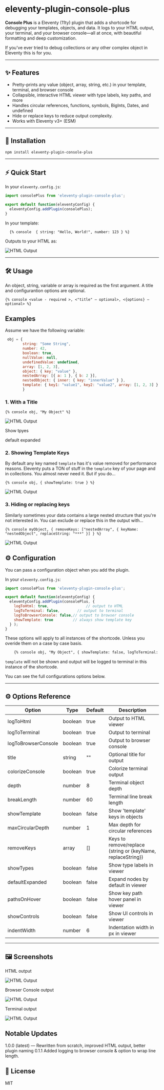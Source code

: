 

# eleventy-plugin-console-plus

**Console Plus** is a Eleventy (11ty) plugin that adds a shortcode for debugging your templates, objects, and data. It logs to your HTML output, your terminal, and your browser console—all at once, with beautiful formatting and deep customization.

If you've ever tried to debug collections or any other complex object in Eleventy this is for you. 

---

## ✨ Features

- Pretty-prints any value (object, array, string, etc.) in your template, terminal, and browser console
- Collapsible, interactive HTML viewer with type labels, key paths, and more
- Handles circular references, functions, symbols, BigInts, Dates, and undefined
- Hide or replace keys to reduce output complexity.
- Works with Eleventy v3+ (ESM)

---

## 🚀 Installation

```bash
npm install eleventy-plugin-console-plus
```

---

## ⚡ Quick Start

In your `eleventy.config.js`:

```js
import consolePlus from 'eleventy-plugin-console-plus';

export default function(eleventyConfig) {
  eleventyConfig.addPlugin(consolePlus);
}
```

In your template:

```njk
  {% console  { string: "Hello, World!", number: 123 } %}
```

Outputs to your HTML as:

![HTML Output](1.png)

---

## 🛠️ Usage

An object, string, variable or array is required as the first argument. A title and configurantion options are optional.

```
{% console <value - required >, <"title" — optional>, <{options} — optional> %}
```

## Examples

Assume we have the following variable:

```js
 obj = {
        string: "Some String",
        number: 42,
        boolean: true,
        nullValue: null,
        undefinedValue: undefined,
        array: [1, 2, 3],
        object: { key: "value" },
        nestedArray: [{ a: 1 }, { b: 2 }],
        nestedObject: { inner: { key: "innerValue" } },
        template: { key1: "value1", key2: "value2", array: [1, 2, 3] }
 		}
```

### 1. **With a Title**

```njk
{% console obj, "My Object" %}
```

![HTML Output](2.png)

Show tpyes

default expanded 

### 2. **Showing Template Keys**

By default any key named `template` has it's value removed for performance reasons. Eleventy puts a TON of stuff in the `template` key of your page and in collections. You almost never need it. But if you do...
```njk
{% console obj, { showTemplate: true } %}
```

![HTML Output](3.png)

### 3. **Hiding or replacing keys**

Similarly sometimes your data contains a large nested structure that you're not interested in. You can exclude or replace this in the output with...

```njk
{% console myObject, { removeKeys: ["nestedArray", { keyName: "nestedObject", replaceString: "***" }] } %}
```

![HTML Output](4.png)

## ⚙️ Configuration

You can pass a configuration object when you add the plugin. 

In your `eleventy.config.js`:

```js
import consolePlus from 'eleventy-plugin-console-plus';

export default function(eleventyConfig) {
  eleventyConfig.addPlugin(consolePlus, { 
  	logToHtml: true,  				 // output to HTML
  	logToTerminal: false, 		 // output to terminal
  	logToBrowserConsole: false,// output to browser console
  	showTemplate: true         // always show template key
  } );
}
```
These options will apply to all instances of the shortcode. Unless you overide them on a case by case basis.

```html
	{% console obj, "My Object", { showTemplate: false, logToTerminal: true,  } %}
```
`template` will not be shown and output will be logged to terminal  in this instance of the shortcode. 

You can see the full configurations options below. 

---

## ⚙️ Options Reference

| Option              | Type      | Default   | Description |
|---------------------|-----------|-----------|-------------|
| logToHtml           | boolean   | true      | Output to HTML viewer |
| logToTerminal       | boolean   | true      | Output to terminal |
| logToBrowserConsole | boolean   | true      | Output to browser console |
| title               | string    | ""        | Optional title for output |
| colorizeConsole     | boolean   | true      | Colorize terminal output |
| depth               | number    | 8         | Terminal object depth |
| breakLength         | number    | 60        | Terminal line break length |
| showTemplate        | boolean   | false     | Show 'template' keys in objects |
| maxCircularDepth    | number    | 1         | Max depth for circular references |
| removeKeys          | array     | []        | Keys to remove/replace (string or {keyName, replaceString}) |
| showTypes           | boolean   | false     | Show type labels in viewer |
| defaultExpanded     | boolean   | false     | Expand nodes by default in viewer |
| pathsOnHover        | boolean   | false     | Show key path hover panel in viewer |
| showControls        | boolean   | false     | Show UI controls in viewer |
| indentWidth         | number    | 6         | Indentation width in px in viewer |

---

## 🖼️ Screenshots

HTML output

![HTML Output](7.png)

Browser Console output

![HTML Output](8.png)

Terminal output

![HTML Output](9.png)

## Notable Updates
1.0.0  (latest) — Rewritten from scratch, improved HTML output, better plugin naming
0.1.1 Added logging to browser console & option to wrap line length.

## 📄 License

MIT 